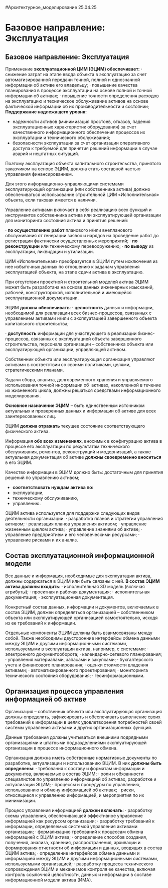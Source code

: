 #Архитектурное_моделирование 
25.04.25
# Базовое направление: Эксплуатация
## Базовое направление: Эксплуатация
Применение **эксплуатационной ЦИМ (ЭЦИМ) обеспечивает:**
· снижение затрат на этапе ввода объекта в эксплуатацию за счет автоматизированной передачи точной, полной и однозначной информации об активе его владельцу;
· повышение качества планирования в процессе эксплуатации на основе полной и точной информации об активах;
· повышение точности определения расходов на эксплуатацию и техническое обслуживание активов на основе фактической информации об их производительности и состоянии;
**Поддержание надлежащего уровня:**
- надежности активов (минимизация простоев, отказов, падения эксплуатационных характеристик оборудования) за счет качественного информационного обеспечения процессов их эксплуатации и технического обслуживания;
- безопасности эксплуатации за счет организации оперативного доступа к требуемой для принятия решений информации в случае аварий и нештатных ситуаций.

Поэтому эксплуатация объекта капитального строительства, принятого заказчиком на основе ЭЦИМ, должна стать составной частью управления финансированием.

Для этого информационно-управляющими системами эксплуатирующей организации (или собственника актива) должно обеспечиваться использование строительной ЦИМ «Исполнительная» объекта, если таковая имеется в наличии.

Управление активами включает в себя реализацию всех функций и инструментов собственника актива или эксплуатирующей организации для мониторинга состояния актива и принятия решений:

· **по осуществлению работ** планового и/или внепланового обслуживания от генерации заявок и нарядов на проведение работ до регистрации фактически осуществленных мероприятий;
· **по реконструкции** или техническому перевооружению;
· **по выводу** из эксплуатации, ликвидации и утилизации.

ЦИМ «Исполнительная» преобразуется в ЭЦИМ путем исключения из нее избыточных данных по отношению к задачам управления эксплуатацией объекта, на этапе сдачи актива в эксплуатацию.

При отсутствии проектной и строительной моделей актива ЭЦИМ может быть разработана на основе данных инженерных изысканий, рабочей, конструкторской, исполнительной и имеющейся эксплуатационной документации.

ЭЦИМ **должна обеспечивать**:
· **целостность** данных и информации, необходимой для реализации всех бизнес-процессов, связанных с управлением активами и/или с эксплуатацией завершенного объекта капитального строительства;

· **доступность** информации для участвующего в реализации бизнес-процессов, связанных с эксплуатацией объекта завершенного строительства, персонала организации – собственника объекта или эксплуатирующей организации, управляющей активом.

Собственник объекта или эксплуатирующая организация управляют активами в соответствии со своими политиками, целями, стратегическими планами.

Задачи сбора, анализа, долговременного хранения и управляемого использования точной информации об  активах, накопленной в течение их жизненного цикла, должны решаться средствами информационного моделирования.

**Основное назначение ЭЦИМ** – быть единственным источником актуальных и проверенных данных и информации об активе для всех заинтересованных лиц.

ЭЦИМ **должна отражать** текущее состояние соответствующего физического актива.

Информация **обо всех изменениях**, вносимых в конфигурацию актива в процессе его эксплуатации по результатам технического обслуживания, ремонтов, реконструкций и модернизаций, а также актуальная документация об активе **должны своевременно вноситься** в его ЭЦИМ.

Качество информации в ЭЦИМ должно быть:
достаточным для принятия решений по управлению активом;
- **соответствовать нуждам актива по:**
- эксплуатации,
- техническому обслуживанию,
- управлению.

ЭЦИМ актива используется для поддержки следующих видов деятельности организации:
· разработка планов и стратегии управления активом;
· реализация планов управления активом;
· управление жизненным циклом актива;
· управление знаниями об активе;
· управление предприятием и его человеческими ресурсами;
· управление рисками и их анализ.
## Состав эксплуатационной информационной модели
Все данные и информация, необходимые для эксплуатации актива, должны содержаться в ЭЦИМ или быть связаны с ней. **В состав ЭЦИМ актива должны входить**:
· исполнительная 3D модель (включая атрибуты);
· проектная и рабочая документация;
· исполнительная документация;
· эксплуатационная документация.

Конкретный состав данных, информации и документов, включаемых в состав ЭЦИМ, должен определяться организацией – собственником объекта или эксплуатирующей организацией самостоятельно, исходя из ее требований к информации.

Отдельные компоненты ЭЦИМ должны быть взаимосвязаны между собой. Также необходимы двусторонние интерфейсы обмена данными между ЭЦИМ и другими информационными системами, используемыми в эксплуатации актива, например, с системами:
· электронного документооборота;
· календарно-сетевого планирования;
· управления материалами, запасами и закупками;
· бухгалтерского учета и финансового планирования;
· оценки стоимости владения активами;
· автоматизированного проектирования;
· мониторинга технического состояния оборудования;
· геоинформационными.
## Организация процесса управления информацией об активе
Организация – собственник объекта или эксплуатирующая организация должны определить, зафиксировать и обеспечивать выполнение своих требований к информации в целях удовлетворения потребностей своей системы управления активами и других организационных функций.

Данные требования должны учитываться внешними подрядными организациями и штатными подразделениями эксплуатирующей организации в процессе информационного обмена.

Организация должна иметь собственные нормативные документы по  разработке, актуализации и использованию ЭЦИМ. В них **должны быть определены**:
· требования к составу и форматам информации и документов, включаемых в состав ЭЦИМ;
· роли и обязанности специалистов по управлению информацией об активах, разработке и актуализации ЭЦИМ;
· процессы и процедуры по управлению, использованию и обмену информацией об активах;
· риски, относящиеся к управлению информацией, и мероприятия по их минимизации.

Процесс управления информацией **должен включать**:
· разработку схемы управления, обеспечивающей эффективное управление информацией как ресурсом организации;
· разработку требований к информации, определяемых системой управления активами организации;
· формализацию требований к процессам обмена информацией с ЭЦИМ актива;
· определение способов создания, получения, анализа, хранения, распространения, архивации и формирования отчетности об информации и данных, входящих в состав ЭЦИМ актива;
· определение интерфейсов обмена данными и информацией между ЭЦИМ и другими информационными системами, используемыми организацией;
· разработку процесса технического сопровождения ЭЦИМ и механизмов контроля ее качества, включая контроль ссылочной целостности, данных и информации в составе информационной модели актива (ИМА).